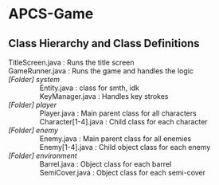 # APCS-Game
## Class Hierarchy and Class Definitions
TitleScreen.java
    : Runs the title screen <br> 
GameRunner.java
    : Runs the game and handles the logic<br>
*[Folder] system* <br>
                Entity.java
    : class for smth, idk<br>
                KeyManager.java
    : Handles key strokes<br>
*[Folder] player* <br>
                Player.java
    : Main parent class for all characters <br>
                Character[1-4].java
    : Child class for each character <br>
*[Folder] enemy* <br>
                Enemy.java
    : Main parent class for all enemies <br>
                Enemy[1-4].java
    : Child object class for each enemy <br>
*[Folder] environment* <br>
                Barrel.java
    : Object class for each barrel <br>
                SemiCover.java
    : Object class for each semi-cover <br>
  


